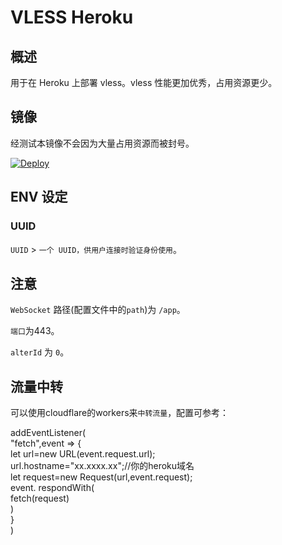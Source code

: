 # VLESS Heroku

## 概述

用于在 Heroku 上部署 vless。vless 性能更加优秀，占用资源更少。

## 镜像

经测试本镜像不会因为大量占用资源而被封号。

[![Deploy](https://www.herokucdn.com/deploy/button.png)](https://dashboard.heroku.com/new?template=https%3A%2F%2Fgithub.com%2FGeekNAUer%2Fvlessheroku)

## ENV 设定

### UUID

`UUID` > `一个 UUID，供用户连接时验证身份使用`。

## 注意

`WebSocket` 路径(配置文件中的`path`)为 `/app`。

`端口`为443。

`alterId` 为 `0`。

## 流量中转

可以使用cloudflare的workers来`中转流量`，配置可参考：  

addEventListener(  
    "fetch",event => {  
        let url=new URL(event.request.url);  
        url.hostname="xx.xxxx.xx";//你的heroku域名    
        let request=new Request(url,event.request);  
        event. respondWith(  
            fetch(request)  
        )  
    }  
)  
